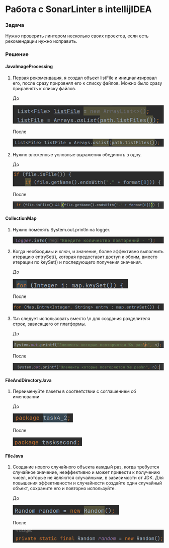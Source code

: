 # Работа с SonarLinter в intellijIDEA

### Задача 

Нужно проверить линтером несколько своих проектов, если есть рекомендации нужно исправить.

### Решение

#### JavaImageProcessing

1. Первая рекомендация, я создал объект listFile и инициализировал его, после сразу прировнял его к списку файлов. Можно было сразу приравнять к списку файлов.

    До

    ![rec11](images/rec11.png)

    После

    ![rec](images/rec111.png)

2. Нужно вложенные условные выражения обединить в одну.

    До

    ![rec2](images/rec22.png)

    После

    ![rec2](images/rec222.png)

#### CollectionMap

1. Нужно поменять System.out.println на logger.

    ![rec31](images/rec31.png)

2.  Когда необходимы и ключ, и значение, более эффективно выполнить итерацию entrySet(), которая предоставит доступ к обоим, вместо итерации по keySet() и последующего получения значения.

    До

    ![rec32](images/rec32.png)

    После

    ![rec322](images/rec322.png)

3. %n следует использовать вместо \n для создания разделителя строк, зависящего от платформы.

    До

    ![rec](images/rec51.png)

    После

    ![rec52](images/rec52.png)

#### FileAndDirectoryJava

1. Переименуйте пакеты в соответствии с соглашением об именовании

    До

    ![rec](images/61.png)

    После

    ![rec](images/rec611.png)

#### FileJava

1. Создание нового случайного объекта каждый раз, когда требуется случайное значение, неэффективно и может привести к получению чисел, которые не являются случайными, в зависимости от JDK. Для повышения эффективности и случайности создайте один случайный объект, сохраните его и повторно используйте.

    До

    ![rec](images/rec71.png)

    После

    ![rec](images/rec711.png)